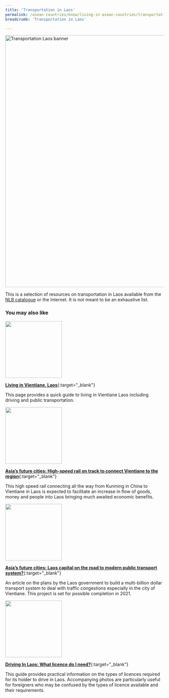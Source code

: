 ```yaml
---
title: 'Transportation in Laos'
permalink: /asean-countries/know/living-in-asean-countries/transportation-in-laos/
breadcrumb: 'Transportation in Laos'

---
```



<img src="/images/asean-living/Transportation-Laos.jpg" alt="Transportation Laos banner" style="width:800px;" />

 This is a selection of resources on transportation in Laos available from the [NLB catalogue](http://catalogue.nlb.gov.sg/) or the Internet.  It is not meant to be an exhaustive list.

### **You may also like**

<img src="/images/resources/Article 3.jpg" style="width:180px;" />

[**Living in Vientiane, Laos**](https://www.acs-ami.com/en/expatriation/relocation-guide/living-in-vientiane-laos/){:target="_blank"}

This page provides a quick guide to living in Vientiane Laos including driving and public transportation.

<img src="/images/resources/Article 1.jpg" style="width:180px;" />

[**Asia’s future cities: High-speed rail on track to connect Vientiane to the region**](http://www.channelnewsasia.com/news/asiapacific/asia-s-future-cities-high-speed-rail-on-track-to-connect-vientia-7623230){:target="_blank"}

This high speed rail connecting all the way from Kunming in China to Vientiane in Laos is expected to facilitate an increase in flow of goods, money and people into Laos bringing much awaited economic benefits.

<img src="/images/resources/Article 4.jpg" style="width:180px;" />

[**Asia’s future cities: Laos capital on the road to modern public transport system?**](http://www.channelnewsasia.com/news/asiapacific/asia-s-future-cities-laos-capital-on-the-road-to-modern-public-t-7588290){:target="_blank"}

An article on the plans by the Laos government to build a multi-billion dollar transport system to deal with traffic congestions especially in the city of Vientiane. This project is set for possible completion in 2021.

<img src="/images/resources/Article 2.jpg" style="width:180px;" />

[**Driving In Laos: What licence do I need?**](http://jclao.com/driving-laos-license-need/){:target="_blank"}

This guide provides practical information on the types of licences required for its holder to drive in Laos. Accompanying photos are particularly useful for foreigners who may be confused by the types of licence available and their requirements.